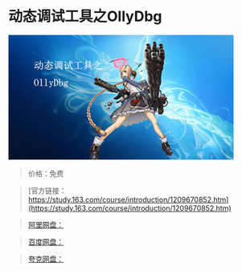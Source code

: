 # 动态调试工具之OllyDbg

![img](../../../assets/study163/free/35a9d502f0c140e29ac51f05c7c3d8d2.jpg)

> 价格：免费

> [官方链接：https://study.163.com/course/introduction/1209670852.htm](https://study.163.com/course/introduction/1209670852.htm)

> [阿里网盘：]()

> [百度网盘：]()

> [夸克网盘：]()
